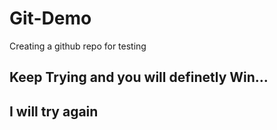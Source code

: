 # Git-Demo
Creating a github repo for testing

## Keep Trying and you will definetly Win...
## I will try again